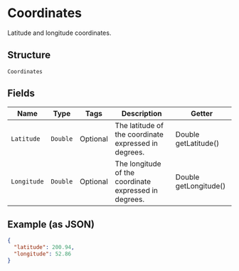 
# Coordinates

Latitude and longitude coordinates.

## Structure

`Coordinates`

## Fields

| Name | Type | Tags | Description | Getter |
|  --- | --- | --- | --- | --- |
| `Latitude` | `Double` | Optional | The latitude of the coordinate expressed in degrees. | Double getLatitude() |
| `Longitude` | `Double` | Optional | The longitude of the coordinate expressed in degrees. | Double getLongitude() |

## Example (as JSON)

```json
{
  "latitude": 200.94,
  "longitude": 52.86
}
```

